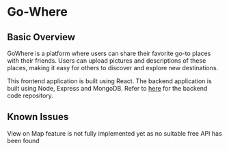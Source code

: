 # Go-Where

## Basic Overview

GoWhere is a platform where users can share their favorite go-to places with their friends. Users can upload pictures and descriptions of these places, making it easy for others to discover and explore new destinations.

This frontend application is built using React. The backend application is built using Node, Express and MongoDB. Refer to [here](https://github.com/jicsontoh/Go-Where-Backend) for the backend code repository.

## Known Issues

View on Map feature is not fully implemented yet as no suitable free API has been found
